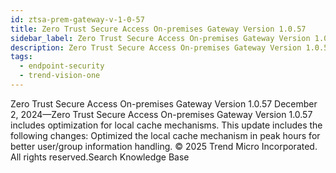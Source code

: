 ```yaml
---
id: ztsa-prem-gateway-v-1-0-57
title: Zero Trust Secure Access On-premises Gateway Version 1.0.57
sidebar_label: Zero Trust Secure Access On-premises Gateway Version 1.0.57
description: Zero Trust Secure Access On-premises Gateway Version 1.0.57
tags:
  - endpoint-security
  - trend-vision-one
---
```


 Zero Trust Secure Access On-premises Gateway Version 1.0.57 December 2, 2024—Zero Trust Secure Access On-premises Gateway Version 1.0.57 includes optimization for local cache mechanisms. This update includes the following changes: Optimized the local cache mechanism in peak hours for better user/group information handling. © 2025 Trend Micro Incorporated. All rights reserved.Search Knowledge Base